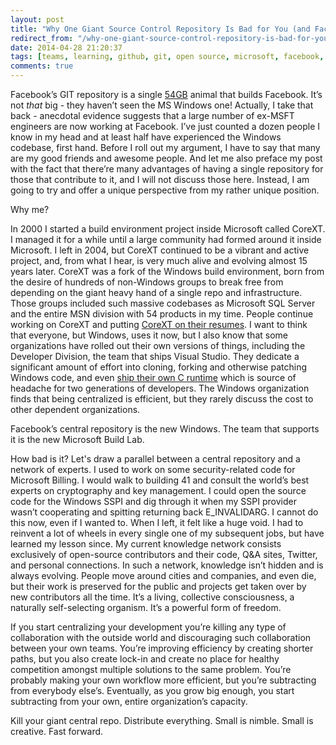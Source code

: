 ```yaml
---
layout: post
title: "Why One Giant Source Control Repository Is Bad for You (and Facebook)"
redirect_from: "/why-one-giant-source-control-repository-is-bad-for-you-and-facebook/"
date: 2014-04-28 21:20:37
tags: [teams, learning, github, git, open source, microsoft, facebook, organizations, msbuild, people, me me]
comments: true
---
```

Facebook’s GIT repository is a single [54GB](https://news.ycombinator.com/item?id=7648237) animal that builds Facebook. It’s not _that_ big - they haven’t seen the MS Windows one! Actually, I take that back - anecdotal evidence suggests that a large number of ex-MSFT engineers are now working at Facebook. I’ve just counted a dozen people I know in my head and at least half have experienced the Windows codebase, first hand. Before I roll out my argument, I have to say that many are my good friends and awesome people. And let me also preface my post with the fact that there’re many advantages of having a single repository for those that contribute to it, and I will not discuss those here. Instead, I am going to try and offer a unique perspective from my rather unique position.

Why me?

In 2000 I started a build environment project inside Microsoft called CoreXT. I managed it for a while until a large community had formed around it inside Microsoft. I left in 2004, but CoreXT continued to be a vibrant and active project, and, from what I hear, is very much alive and evolving almost 15 years later. CoreXT was a fork of the Windows build environment, born from the desire of hundreds of non-Windows groups to break free from depending on the giant heavy hand of a single repo and infrastructure. Those groups included such massive codebases as Microsoft SQL Server and the entire MSN division with 54 products in my time. People continue working on CoreXT and putting [CoreXT on their resumes](https://www.linkedin.com/vsearch/f?type=all&keywords=corext&orig=GLHD&rsid=&pageKey=member-home&trkInfo=). I want to think that everyone, but Windows, uses it now, but I also know that some organizations have rolled out their own versions of things, including the Developer Division, the team that ships Visual Studio. They dedicate a significant amount of effort into cloning, forking and otherwise patching Windows code, and even [ship their own C runtime](http://blogs.msdn.com/b/oldnewthing/archive/2014/04/11/10516280.aspx) which is source of headache for two generations of developers. The Windows organization finds that being centralized is efficient, but they rarely discuss the cost to other dependent organizations.

Facebook’s central repository is the new Windows. The team that supports it is the new Microsoft Build Lab.

How bad is it? Let's draw a parallel between a central repository and a network of experts. I used to work on some security-related code for Microsoft Billing. I would walk to building 41 and consult the world’s best experts on cryptography and key management. I could open the source code for the Windows SSPI and dig through it when my SSPI provider wasn’t cooperating and spitting returning back E_INVALIDARG. I cannot do this now, even if I wanted to. When I left, it felt like a huge void. I had to reinvent a lot of wheels in every single one of my subsequent jobs, but have learned my lesson since. My current knowledge network consists exclusively of open-source contributors and their code, Q&A sites, Twitter, and personal connections. In such a network, knowledge isn’t hidden and is always evolving. People move around cities and companies, and even die, but their work is preserved for the public and projects get taken over by new contributors all the time. It’s a living, collective consciousness, a naturally self-selecting organism. It’s a powerful form of freedom.

If you start centralizing your development you’re killing any type of collaboration with the outside world and discouraging such collaboration between your own teams. You’re improving efficiency by creating shorter paths, but you also create lock-in and create no place for healthy competition amongst multiple solutions to the same problem. You’re probably making your own workflow more efficient, but you’re subtracting from everybody else’s. Eventually, as you grow big enough, you start subtracting from your own, entire organization’s capacity.

Kill your giant central repo. Distribute everything. Small is nimble. Small is creative. Fast forward.
